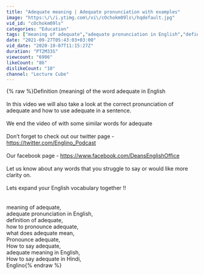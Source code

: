 ```yaml
---
title: "Adequate meaning | Adequate pronunciation with examples"
image: "https:\/\/i.ytimg.com\/vi\/cOchokm09ls\/hqdefault.jpg"
vid_id: "cOchokm09ls"
categories: "Education"
tags: ["meaning of adequate","adequate pronunciation in English","definition of adequate"]
date: "2021-09-27T05:43:03+03:00"
vid_date: "2020-10-07T11:15:27Z"
duration: "PT2M33S"
viewcount: "6906"
likeCount: "86"
dislikeCount: "10"
channel: "Lecture Cube"
---
```

{% raw %}Definition (meaning) of the word adequate in English<br /><br />In this video we will also take a look at the correct pronunciation of adequate and how to use adequate in a sentence. <br /><br />We end the video of with some similar words for adequate<br /><br />Don’t forget to check out our twitter page - <a rel="nofollow" target="blank" href="https://twitter.com/Englino_Podcast">https://twitter.com/Englino_Podcast</a><br /><br />Our facebook page - <a rel="nofollow" target="blank" href="https://www.facebook.com/DeansEnglishOffice">https://www.facebook.com/DeansEnglishOffice</a><br /><br />Let us know about any words that you struggle to say or would like more clarity on.<br /><br />Lets expand your English vocabulary together !!<br /><br /><br />meaning of adequate,<br />adequate pronunciation in English,<br />definition of adequate,<br />how to pronounce adequate,<br />what does adequate mean,<br />Pronounce adequate,<br />How to say adequate,<br />adequate meaning in English,<br />How to say adequate in Hindi,<br />Englino{% endraw %}
